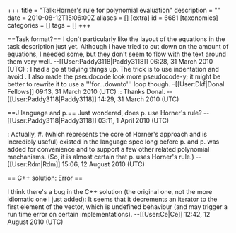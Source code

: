 +++
title = "Talk:Horner's rule for polynomial evaluation"
description = ""
date = 2010-08-12T15:06:00Z
aliases = []
[extra]
id = 6681
[taxonomies]
categories = []
tags = []
+++

==Task format?==
I don't particularly like the layout of the equations in the task description just yet. Although i have tried to cut down on the amount of equations, I needed some, but they don't seem to flow with the text around them very well. --[[User:Paddy3118|Paddy3118]] 06:28, 31 March 2010 (UTC)
: I had a go at tidying things up. The trick is to use indentation and avoid <nowiki>
</nowiki>. I also made the pseudocode look more pseudocode-y; it might be better to rewrite it to use a '''for…downto''' loop though. –[[User:Dkf|Donal Fellows]] 09:13, 31 March 2010 (UTC)
:: Thanks Donal. --[[User:Paddy3118|Paddy3118]] 14:29, 31 March 2010 (UTC)

==J language and p.==
Just wondered, does p. use Horner's rule? --[[User:Paddy3118|Paddy3118]] 03:11, 1 April 2010 (UTC)

: Actually, #. (which represents the core of Horner's approach and is incredibly useful) existed in the language spec long before p. and p. was added for convenience and to support a few other related polynomial mechanisms.  (So, it is almost certain that p. uses Horner's rule.)  --[[User:Rdm|Rdm]] 15:06, 12 August 2010 (UTC)

== C++ solution: Error ==

I think there's a bug in the C++ solution (the original one, not the more idiomatic one I just added): It seems that it decrements an iterator to the first element of the vector, which is undefined behaviour (and may trigger a run time error on certain implementations). --[[User:Ce|Ce]] 12:42, 12 August 2010 (UTC)
